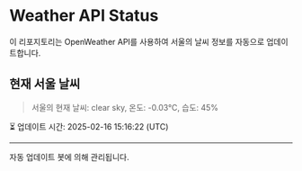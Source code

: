 
# Weather API Status

이 리포지토리는 OpenWeather API를 사용하여 서울의 날씨 정보를 자동으로 업데이트합니다.

## 현재 서울 날씨
> 서울의 현재 날씨: clear sky, 온도: -0.03°C, 습도: 45%

⏳ 업데이트 시간: 2025-02-16 15:16:22 (UTC)

---
자동 업데이트 봇에 의해 관리됩니다.
